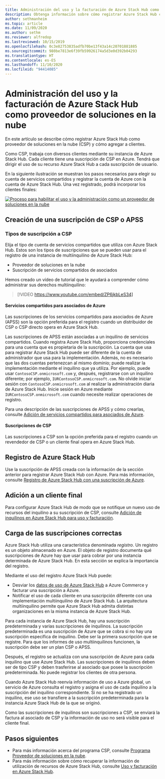 ```yaml
---
title: Administración del uso y la facturación de Azure Stack Hub como proveedor de soluciones en la nube
description: Obtenga información sobre cómo registrar Azure Stack Hub como proveedor de soluciones en la nube (CSP) y cómo agregar clientes para la facturación.
author: sethmanheim
ms.topic: article
ms.date: 11/09/2020
ms.author: sethm
ms.reviewer: alfredop
ms.lastreviewed: 10/15/2019
ms.openlocfilehash: 0c3e82753835adfb70be13f43a14c20701881885
ms.sourcegitcommit: 980be7813e6f39fb59926174a5d3e0d392b04293
ms.translationtype: HT
ms.contentlocale: es-ES
ms.lasthandoff: 11/10/2020
ms.locfileid: "94414085"
---
```

# <a name="manage-usage-and-billing-for-azure-stack-hub-as-a-cloud-solution-provider"></a>Administración del uso y la facturación de Azure Stack Hub como proveedor de soluciones en la nube

En este artículo se describe cómo registrar Azure Stack Hub como proveedor de soluciones en la nube (CSP) y cómo agregar a clientes.

Como CSP, trabaja con diversos clientes mediante su instancia de Azure Stack Hub. Cada cliente tiene una suscripción de CSP en Azure. Tendrá que dirigir el uso de su recurso Azure Stack Hub a cada suscripción de usuario.

En la siguiente ilustración se muestran los pasos necesarios para elegir su cuenta de servicios compartidos y registrar la cuenta de Azure con la cuenta de Azure Stack Hub. Una vez registrado, podrá incorporar los clientes finales:

[![Proceso para habilitar el uso y la administración como un proveedor de soluciones en la nube](media/azure-stack-add-manage-billing-as-a-csp/process-add-useage-as-a-csp.svg "Proceso para habilitar el uso y la administración como un proveedor de soluciones en la nube")](media/azure-stack-add-manage-billing-as-a-csp/process-add-useage-as-a-csp.svg)

## <a name="create-a-csp-or-apss-subscription"></a>Creación de una suscripción de CSP o APSS

### <a name="csp-subscription-types"></a>Tipos de suscripción a CSP

Elija el tipo de cuenta de servicios compartidos que utiliza con Azure Stack Hub. Estos son los tipos de suscripciones que se pueden usar para el registro de una instancia de multiinquilino de Azure Stack Hub:

- Proveedor de soluciones en la nube
- Suscripción de servicios compartidos de asociados

Hemos creado un vídeo de tutorial que le ayudará a comprender cómo administrar sus derechos multiinquilino:

> [!VIDEO https://www.youtube.com/embed/ZP6jkbLeS34]

#### <a name="azure-partner-shared-services"></a>Servicios compartidos para asociados de Azure

Las suscripciones de los servicios compartidos para asociados de Azure (APSS) son la opción preferida para el registro cuando un distribuidor de CSP o CSP directo opera en Azure Stack Hub.

Las suscripciones de APSS están asociadas a un inquilino de servicios compartidos. Cuando registra Azure Stack Hub, proporciona credenciales para una cuenta que es propietaria de la suscripción. La cuenta que usa para registrar Azure Stack Hub puede ser diferente de la cuenta de administrador que usa para la implementación. Además, no es necesario que las dos cuentas pertenezcan al mismo dominio; puede realizar la implementación mediante el inquilino que ya utiliza. Por ejemplo, puede usar `ContosoCSP.onmicrosoft.com` y, después, registrarse con un inquilino diferente; por ejemplo, `IURContosoCSP.onmicrosoft.com`. No olvide iniciar sesión con `ContosoCSP.onmicrosoft.com` al realizar la administración diaria de Azure Stack Hub. Inicie sesión en Azure mediante `IURContosoCSP.onmicrosoft.com` cuando necesite realizar operaciones de registro.

Para una descripción de las suscripciones de APSS y cómo crearlas, consulte [Adición de servicios compartidos para asociados de Azure](/partner-center/shared-services).

#### <a name="csp-subscriptions"></a>Suscripciones de CSP

Las suscripciones a CSP son la opción preferida para el registro cuando un revendedor de CSP o un cliente final opera en Azure Stack Hub.

## <a name="register-azure-stack-hub"></a>Registro de Azure Stack Hub

Use la suscripción de APSS creada con la información de la sección anterior para registrar Azure Stack Hub con Azure. Para más información, consulte [Registro de Azure Stack Hub con una suscripción de Azure](azure-stack-registration.md).

## <a name="add-end-customer"></a>Adición a un cliente final

Para configurar Azure Stack Hub de modo que se notifique un nuevo uso de recursos del inquilino a su suscripción de CSP, consulte [Adición de inquilinos en Azure Stack Hub para uso y facturación](azure-stack-csp-howto-register-tenants.md).

## <a name="charge-the-right-subscriptions"></a>Carga de las suscripciones correctas

Azure Stack Hub utiliza una característica denominada *registro*. Un registro es un objeto almacenado en Azure. El objeto de registro documenta qué suscripciones de Azure hay que usar para cobrar por una instancia determinada de Azure Stack Hub. En esta sección se explica la importancia del registro.

Mediante el uso del registro Azure Stack Hub puede:

- Desviar los [datos de uso de Azure Stack Hub](azure-stack-billing-and-chargeback.md) a Azure Commerce y facturar una suscripción a Azure.
- Notificar el uso de cada cliente en una suscripción diferente con una implementación multiinquilino de Azure Stack Hub. La arquitectura multiinquilino permite que Azure Stack Hub admita distintas organizaciones en la misma instancia de Azure Stack Hub.

Para cada instancia de Azure Stack Hub, hay una suscripción predeterminada y varias suscripciones de inquilinos. La suscripción predeterminada es una suscripción de Azure que se cobra si no hay una suscripción específica de inquilino. Debe ser la primera suscripción que se registre. Para que los informes de uso multiinquilinos funcionen, la suscripción debe ser un plan CSP o APSS.

Después, el registro se actualiza con una suscripción de Azure para cada inquilino que use Azure Stack Hub. Las suscripciones de inquilinos deben ser de tipo CSP y deben trasferirse al asociado que posee la suscripción predeterminada. No puede registrar los clientes de otra persona.

Cuando Azure Stack Hub reenvía información de uso a Azure global, un servicio de Azure consulta el registro y asigna el uso de cada inquilino a la suscripción del inquilino correspondiente. Si no se ha registrado un inquilino, ese uso se transfiere a la suscripción predeterminada para la instancia Azure Stack Hub de la que se originó.

Como las suscripciones de inquilinos son suscripciones a CSP, se enviará la factura al asociado de CSP y la información de uso no será visible para el cliente final.

## <a name="next-steps"></a>Pasos siguientes

- Para más información acerca del programa CSP, consulte [Programa Proveedor de soluciones en la nube](https://partner.microsoft.com/solutions/microsoft-cloud-solutions).
- Para más información sobre cómo recuperar la información de utilización de recursos de Azure Stack Hub, consulte [Uso y facturación en Azure Stack Hub](azure-stack-billing-and-chargeback.md).
